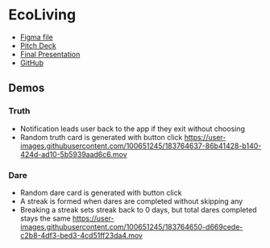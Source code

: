 # EcoLiving

- [Figma file](https://www.figma.com/file/bAHAWgCJeDNNFU7C5d1EHd/Eco-Living?node-id=0%3A1)
- [Pitch Deck](https://docs.google.com/presentation/d/1tW3cZxdBjjEt3aAaDAIu2liV92Gmk9jqtAlDdeGK8HA/edit?usp=sharing)
- [Final Presentation](https://docs.google.com/presentation/d/1erwtAqQZAQCABbTYYn0zuB319O4lhEctNJ4riOERChs/edit?usp=sharing)
- [GitHub](https://github.com/angxl2emily/EcoLiving)


## Demos

### Truth
- Notification leads user back to the app if they exit without choosing
- Random truth card is generated with button click
https://user-images.githubusercontent.com/100651245/183764637-86b41428-b140-424d-ad10-5b5939aad6c6.mov


### Dare
- Random dare card is generated with button click
- A streak is formed when dares are completed without skipping any
- Breaking a streak sets streak back to 0 days, but total dares completed stays the same
https://user-images.githubusercontent.com/100651245/183764650-d669cede-c2b8-4df3-bed3-4cd51ff23da4.mov

